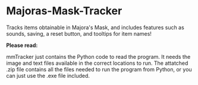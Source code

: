 # Majoras-Mask-Tracker
Tracks items obtainable in Majora's Mask, and includes features such as sounds, saving, a reset button, and tooltips for item names!

**Please read:**

mmTracker just contains the Python code to read the program. It needs the image and text files available in the correct locations to run. 
The attatched .zip file contains all the files needed to run the program from Python, or you can just use the .exe file included.
